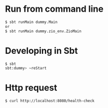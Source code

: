 # Run from command line
```sh
$ sbt runMain dummy.Main
or
$ sbt runMain dummy.zio_env.ZioMain

```
# Developing in Sbt
```sh
$ sbt
sbt:dummy> ~reStart
```
# Http request
```sh
$ curl http://localhost:8080/health-check
```
